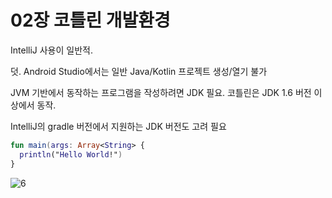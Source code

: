 # 02장 코틀린 개발환경
IntelliJ 사용이 일반적. 

덧. Android Studio에서는 일반 Java/Kotlin 프로젝트 생성/열기 불가

JVM 기반에서 동작하는 프로그램을 작성하려면 JDK 필요. 코틀린은 JDK 1.6 버전 이상에서 동작. 

IntelliJ의 gradle 버전에서 지원하는 JDK 버전도 고려 필요



```kotlin
fun main(args: Array<String> {
  println("Hello World!")
}
```

![6](https://user-images.githubusercontent.com/6279451/187053153-fe6b7b45-3d92-4e0f-8195-5f871fb848d8.jpg)

